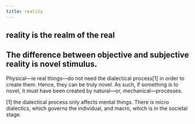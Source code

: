 ```yaml
---
title: reality
---
```


## reality is the realm of the real
###
## The difference between objective and subjective reality is novel stimulus. 
Physical—ie real things—do not need the dialectical process[1] in order to create them. Hence, they can be truly novel. 
As such, if something is to novel, it must have been created by natural—or, mechanical—processes. 

[1] the dialectical process only affects mental things. There is micro dialectics, which governs the individual, and macro, which is in the societal stage.
##
